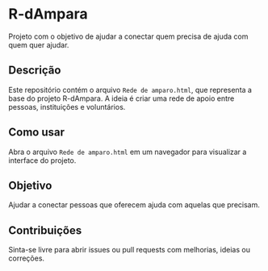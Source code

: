 # R-dAmpara

Projeto com o objetivo de ajudar a conectar quem precisa de ajuda com quem quer ajudar.

## Descrição

Este repositório contém o arquivo `Rede de amparo.html`, que representa a base do projeto R-dAmpara. A ideia é criar uma rede de apoio entre pessoas, instituições e voluntários.

## Como usar

Abra o arquivo `Rede de amparo.html` em um navegador para visualizar a interface do projeto.

## Objetivo

Ajudar a conectar pessoas que oferecem ajuda com aquelas que precisam.

## Contribuições

Sinta-se livre para abrir issues ou pull requests com melhorias, ideias ou correções.
